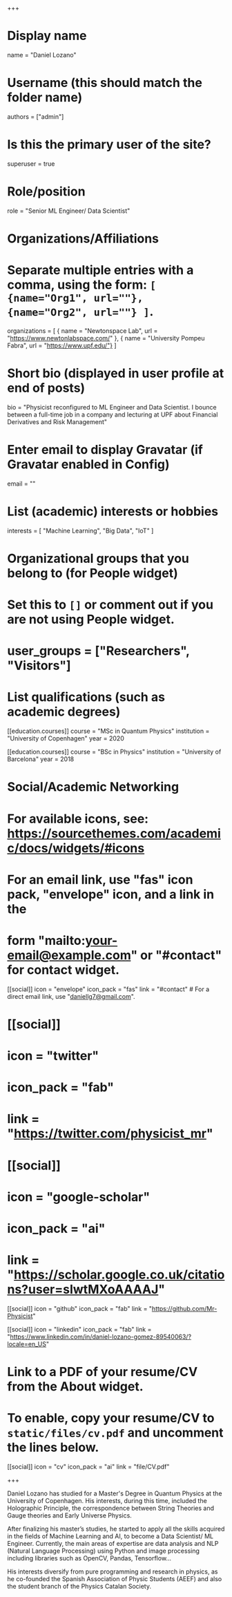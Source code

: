 +++
# Display name
name = "Daniel Lozano"

# Username (this should match the folder name)
authors = ["admin"]

# Is this the primary user of the site?
superuser = true

# Role/position
role = "Senior ML Engineer/ Data Scientist"

# Organizations/Affiliations
#   Separate multiple entries with a comma, using the form: `[ {name="Org1", url=""}, {name="Org2", url=""} ]`.
organizations = [ { name = "Newtonspace Lab", url = "https://www.newtonlabspace.com/" }, { name = "University Pompeu Fabra", url = "https://www.upf.edu/"} ]

# Short bio (displayed in user profile at end of posts)
bio = "Physicist reconfigured to ML Engineer and Data Scientist. I bounce between a full-time job in a company and lecturing at UPF about Financial Derivatives and Risk Management"

# Enter email to display Gravatar (if Gravatar enabled in Config)
email = ""

# List (academic) interests or hobbies
interests = [
  "Machine Learning",
  "Big Data",
  "IoT"
]

# Organizational groups that you belong to (for People widget)
#   Set this to `[]` or comment out if you are not using People widget.
# user_groups = ["Researchers", "Visitors"]

# List qualifications (such as academic degrees)

[[education.courses]]
  course = "MSc in Quantum Physics"
  institution = "University of Copenhagen"
  year = 2020

[[education.courses]]
  course = "BSc in Physics"
  institution = "University of Barcelona"
  year = 2018

# Social/Academic Networking
# For available icons, see: https://sourcethemes.com/academic/docs/widgets/#icons
#   For an email link, use "fas" icon pack, "envelope" icon, and a link in the
#   form "mailto:your-email@example.com" or "#contact" for contact widget.

[[social]]
  icon = "envelope"
  icon_pack = "fas"
  link = "#contact"  # For a direct email link, use "daniellg7@gmail.com".

# [[social]]
#   icon = "twitter"
#   icon_pack = "fab"
#   link = "https://twitter.com/physicist_mr"

# [[social]]
#  icon = "google-scholar"
#  icon_pack = "ai"
#  link = "https://scholar.google.co.uk/citations?user=sIwtMXoAAAAJ"

[[social]]
  icon = "github"
  icon_pack = "fab"
  link = "https://github.com/Mr-Physicist"
  
  [[social]]
  icon = "linkedin"
  icon_pack = "fab"
  link = "https://www.linkedin.com/in/daniel-lozano-gomez-89540063/?locale=en_US"

# Link to a PDF of your resume/CV from the About widget.
# To enable, copy your resume/CV to `static/files/cv.pdf` and uncomment the lines below.
 [[social]]
   icon = "cv"
   icon_pack = "ai"
   link = "file/CV.pdf"

+++

Daniel Lozano has studied for a Master's Degree in Quantum Physics at the University of Copenhagen. His interests, during this time, included the Holographic Principle, the correspondence between String Theories and Gauge theories and Early Universe Physics.

After finalizing his master’s studies, he started to apply all the skills acquired in the fields of Machine Learning and AI, to become a Data Scientist/ ML Engineer. Currently, the main areas of expertise are data analysis and NLP (Natural Language Processing) using Python and image processing including libraries such as OpenCV, Pandas, Tensorflow…

His interests diversify from pure programming and research in physics, as he co-founded the Spanish Association of Physic Students (AEEF) and also the student branch of the Physics Catalan Society.


